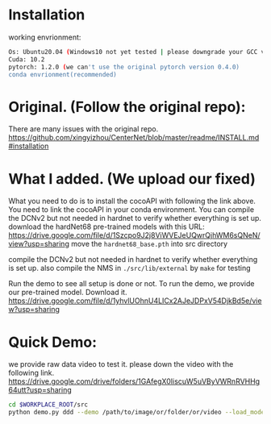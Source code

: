 # Installation
working envrionment:
```bash
Os: Ubuntu20.04 (Windows10 not yet tested | please downgrade your GCC version for cuda10.2 installation)
Cuda: 10.2
pytorch: 1.2.0 (we can't use the original pytorch version 0.4.0)
conda envrionment(recommended)
```

# Original. (Follow the original repo):
There are many issues with the original repo. https://github.com/xingyizhou/CenterNet/blob/master/readme/INSTALL.md#installation

# What I added. (We upload our fixed)
What you need to do is to install the cocoAPI with following the link above.
You need to link the cocoAPI in your conda environment.
You can compile the DCNv2 but not needed in hardnet to verify whether everything is set up.
download the hardNet68 pre-trained models with this URL: https://drive.google.com/file/d/1Szcpo9J2j8ViWVEJeUQwrQjhWM6sQNeN/view?usp=sharing 
move the ```hardnet68_base.pth``` into src directory

compile the DCNv2 but not needed in hardnet to verify whether everything is set up.
also compile the NMS in ```./src/lib/external``` by ```make``` for testing


Run the demo to see all setup is done or not.
To run the demo, we provide our pre-trained model. Download it.
https://drive.google.com/file/d/1yhvlUOhnU4LICx2AJeJDPxV54DjkBd5e/view?usp=sharing

# Quick Demo:
we provide raw data video to test it. please down the video with the following link.
https://drive.google.com/drive/folders/1GAfegX0IiscuW5uVByVWRnRVHHg64utt?usp=sharing
```bash
cd $WORKPLACE_ROOT/src
python demo.py ddd --demo /path/to/image/or/folder/or/video --load_model /path/you/save/to/hardnetddd.pth --arch hardnet_68 --debug 2
```

